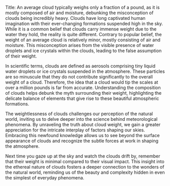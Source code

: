 Title: An average cloud typically weighs only a fraction of a pound, as it is mostly composed of air and moisture, debunking the misconception of clouds being incredibly heavy.
Clouds have long captivated human imagination with their ever-changing formations suspended high in the sky. While it is a common belief that clouds carry immense weight due to the water they hold, the reality is quite different. Contrary to popular belief, the weight of an average cloud is relatively minor, mostly consisting of air and moisture. This misconception arises from the visible presence of water droplets and ice crystals within the clouds, leading to the false assumption of their weight.

In scientific terms, clouds are defined as aerosols comprising tiny liquid water droplets or ice crystals suspended in the atmosphere. These particles are so minuscule that they do not contribute significantly to the overall weight of a cloud. Therefore, the idea that a cloud would tip the scales at over a million pounds is far from accurate. Understanding the composition of clouds helps debunk the myth surrounding their weight, highlighting the delicate balance of elements that give rise to these beautiful atmospheric formations.

The weightlessness of clouds challenges our perception of the natural world, inviting us to delve deeper into the science behind meteorological phenomena. By unraveling the truth about cloud weight, we gain a greater appreciation for the intricate interplay of factors shaping our skies. Embracing this newfound knowledge allows us to see beyond the surface appearance of clouds and recognize the subtle forces at work in shaping the atmosphere.

Next time you gaze up at the sky and watch the clouds drift by, remember that their weight is minimal compared to their visual impact. This insight into the ethereal nature of clouds fosters a deeper connection to the wonders of the natural world, reminding us of the beauty and complexity hidden in even the simplest of everyday phenomena.